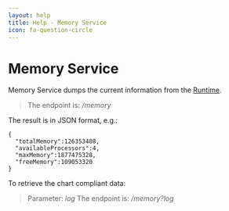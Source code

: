 ```yaml
---
layout: help
title: Help - Memory Service
icon: fa-question-circle
---
```


Memory Service
===

Memory Service dumps the current information from the [Runtime](http://docs.oracle.com/javase/6/docs/api/java/lang/Runtime.html).

> The endpoint is: */memory*

The result is in JSON format, e.g.:

<pre><code>{
  "totalMemory":126353408,
  "availableProcessors":4,
  "maxMemory":1877475328,
  "freeMemory":109053320
}
</code></pre>

To retrieve the chart compliant data:

> Parameter: *log*
> The endpoint is: */memory?log*


